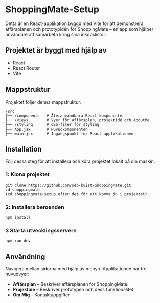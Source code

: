 # ShoppingMate-Setup
Detta är en React-applikation byggd med Vite för att demonstrera affärsplanen och prototypidén för ShoppingMate – en app som hjälper användare att samarbeta kring sina inköpslistor.  

##  Projektet är byggt med hjälp av  
- React
- React Router
- Vite

## Mappstruktur  
Projektet följer denna mappstruktur:  

```
/src
├── /components   # Återanvändbara React-komponenter
├── /views        # Vyer för affärsplan, projektidé och AboutMe
├── /styling      # CSS-filer för styling
├── App.jsx       # Huvudkomponenten
├── main.jsx      # Ingångspunkt för React-applikationen
```

## Installation 
Följ dessa steg för att installera och köra projektet lokalt på din maskin:

### 1️: Klona projektet  
```
git clone https://github.com/seb-kvist/ShoppingMate.git
cd shoppingmate 
(cd shoppingmate-setup efter det för att komma in i projektet)
```

### 2️: Installera beroenden
```
npm install
```

### 3️ Starta utvecklingsservern
```
npm run dev
```

## Användning
Navigera mellan sidorna med hjälp av menyn. Applikationen har tre huvudvyer:

- **Affärsplan** – Beskriver affärsplanen för ShoppingMate.
- **Projektidé** – Beskriver prototypen och dess funktionalitet.
- **Om Mig** – Kontaktuppgifter
